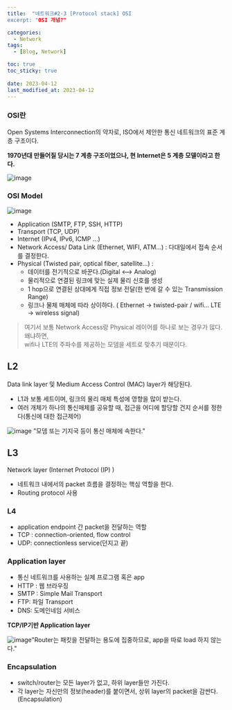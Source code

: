 ```yaml
---
title:  "네트워크#2-3 [Protocol stack] OSI
excerpt: "OSI 개념?"

categories:
  - Network
tags:
  - [Blog, Network]

toc: true
toc_sticky: true
 
date: 2023-04-12
last_modified_at: 2023-04-12
---
```


### OSI란

Open Systems Interconnection의 약자로, ISO에서 제안한 통신 네트워크의 표준 계층 구조이다.

**1970년대 만들어질 당시는 7 계층 구조이었으나, 현 Internet은 5 계층 모델이라고 한다.**

![image](https://user-images.githubusercontent.com/62383521/231222712-72a3defe-7d86-482c-8815-8909acada6eb.png)

### OSI Model 

![image](https://user-images.githubusercontent.com/62383521/231222732-bb08a8e4-56a0-475d-85c3-2e839ca6a26f.png)

-   Application (SMTP, FTP, SSH, HTTP)
-   Transport (TCP, UDP)
-   Internet (IPv4, IPv6, ICMP ...)
-   Network Access/ Data Link (Ethernet, WIFI, ATM...) : 다대일에서 접속 순서를 결정한다. 
-   Physical (Twisted pair, optical fiber, satellite...) :
    -   데이터를 전기적으로 바꾼다.(Digital <--> Analog) 
    -   물리적으로 연결된 링크에 맞는 실제 물리 신호를 생성
    -   1 hop으로 연결된 상대에게 직접 정보 전달(한 번에 갈 수 있는 Transmission Range)
    -   링크나 물체 매체에 따라 상이하다. ( Ethernet -> twisted-pair / wifi... LTE -> wireless signal)

> 여기서 보통 Network Access랑 Physical 레이어를 하나로 보는 경우가 많다. 왜냐하면,  
> wifi나 LTE의 주파수를 제공하는 모뎀을 세트로 맞추기 때문이다.  
>   
>   
>   

## L2

Data link layer 및 Medium Access Control (MAC) layer가 해당된다.

-   L1과 보통 세트이며, 링크의 물리 매체 특성에 영향을 많이 받는다.
-   여러 개체가 하나의 통신매체를 공유할 때, 접근을 어디에 할당할 건지 순서를 정한다(통신에 대한 접근제어)

![image](https://user-images.githubusercontent.com/62383521/231222753-f1d274ed-98ac-499e-93fe-7185d3402953.png)
"모뎀 또는 기지국 등이 통신 매체에 속한다."

## L3

Network layer (Internet Protocol (IP) )  

-   네트워크 내에서의 packet 흐름을 결정하는 핵심 역할을 한다. 
-   Routing protocol 사용

### L4 

-   application endpoint 간 packet을 전달하는 역할
-   TCP : connection-oriented, flow control
-   UDP: connectionless service(던지고 끝)

### Application layer

-   통신 네트워크를 사용하는 실제 프로그램 혹은 app
-   HTTP : 웹 브라우징
-   SMTP : Simple Mail Transport
-   FTP: 파일 Transport
-   DNS: 도메인네임 서비스 

**TCP/IP기반 Application layer**

![image](https://user-images.githubusercontent.com/62383521/231222789-8d493b60-24f3-441f-8cf2-be52f88973be.png)"Router는 패킷을 전달하는 용도에 집중하므로, app을 따로 load 하지 않는다."

### Encapsulation

-   switch/router는 모든 layer가 없고, 하위 layer들만 가진다.
-   각 layer는 자신만의 정보(header)를 붙이면서, 상위 layer의 packet을 감싼다.(Encapsulation)